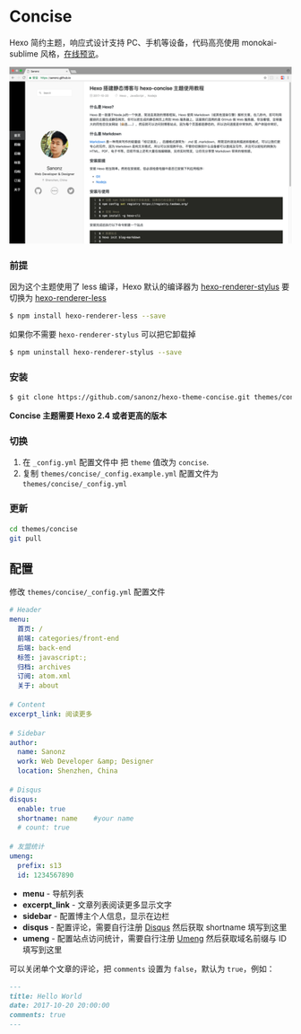 # Concise

Hexo 简约主题，响应式设计支持 PC、手机等设备，代码高亮使用 monokai-sublime 风格，[在线预览](https://sanonz.github.io/)。

![Preview](preview.png)


### 前提

因为这个主题使用了 less 编译，Hexo 默认的编译器为 [hexo-renderer-stylus](https://github.com/hexojs/hexo-renderer-stylus) 要切换为 [hexo-renderer-less](https://github.com/hexojs/hexo-renderer-less)
```bash
$ npm install hexo-renderer-less --save
```

如果你不需要 `hexo-renderer-stylus` 可以把它卸载掉
```bash
$ npm uninstall hexo-renderer-stylus --save
```

### 安装

``` bash
$ git clone https://github.com/sanonz/hexo-theme-concise.git themes/concise
```

**Concise 主题需要 Hexo 2.4 或者更高的版本**

### 切换

1. 在 `_config.yml` 配置文件中 把 `theme` 值改为 `concise`.
2. 复制 `themes/concise/_config.example.yml` 配置文件为 `themes/concise/_config.yml`

### 更新

``` bash
cd themes/concise
git pull
```

## 配置

修改 `themes/concise/_config.yml` 配置文件

``` yml
# Header
menu:
  首页: /
  前端: categories/front-end
  后端: back-end
  标签: javascript:;
  归档: archives
  订阅: atom.xml
  关于: about

# Content
excerpt_link: 阅读更多

# Sidebar
author:
  name: Sanonz
  work: Web Developer &amp; Designer
  location: Shenzhen, China

# Disqus 
disqus:
  enable: true
  shortname: name    #your name
  # count: true

# 友盟统计
umeng:
  prefix: s13
  id: 1234567890
```

- **menu** - 导航列表
- **excerpt_link** - 文章列表阅读更多显示文字
- **sidebar** - 配置博主个人信息，显示在边栏
- **disqus** - 配置评论，需要自行注册 [Disqus](https://disqus.com/) 然后获取 shortname 填写到这里
- **umeng** - 配置站点访问统计，需要自行注册 [Umeng](http://web.umeng.com/main.php?c=user&a=index) 然后获取域名前缀与 ID 填写到这里

可以关闭单个文章的评论，把 `comments` 设置为 `false`，默认为 `true`，例如：
```md
---
title: Hello World
date: 2017-10-20 20:00:00
comments: true
---
```
